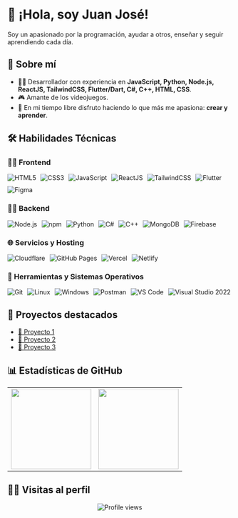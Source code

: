 # 👋 ¡Hola, soy Juan José!

Soy un apasionado por la programación, ayudar a otros, enseñar y seguir aprendiendo cada día.

## 🚀 Sobre mí
- 🧑‍💻 Desarrollador con experiencia en **JavaScript, Python, Node.js, ReactJS, TailwindCSS, Flutter/Dart, C#, C++, HTML, CSS**.
- 🎮 Amante de los videojuegos.
- 🦮 En mi tiempo libre disfruto haciendo lo que más me apasiona: **crear y aprender**.

## 🛠️ Habilidades Técnicas

### 👩‍💻 Frontend
<div style="display: flex; gap: 10px; flex-wrap: wrap;">
  <img src="https://img.shields.io/badge/HTML5-E34F26?style=for-the-badge&logo=html5&logoColor=white" alt="HTML5" />
  <img src="https://img.shields.io/badge/CSS3-1572B6?style=for-the-badge&logo=css3&logoColor=white" alt="CSS3" />
  <img src="https://img.shields.io/badge/JavaScript-F7DF1E.svg?style=for-the-badge&logo=JavaScript&logoColor=black" alt="JavaScript" />
  <img src="https://img.shields.io/badge/React-61DAFB?logo=react&logoColor=black&style=for-the-badge" alt="ReactJS" />
  <img src="https://img.shields.io/badge/TailwindCSS-38B2AC.svg?style=for-the-badge&logo=tailwind-css&logoColor=white" alt="TailwindCSS" />
  <img src="https://img.shields.io/badge/Flutter-02569B?style=for-the-badge&logo=flutter&logoColor=white" alt="Flutter" />
  <img src="https://img.shields.io/badge/Figma-F24E1E?style=for-the-badge&logo=figma&logoColor=white" alt="Figma" />
</div>

### 👨‍💻 Backend
<div style="display: flex; gap: 10px; flex-wrap: wrap;">
  <img src="https://img.shields.io/badge/Node.js-339933?style=for-the-badge&logo=node.js&logoColor=white" alt="Node.js" />
  <img src="https://img.shields.io/badge/npm-CB3837?style=for-the-badge&logo=npm&logoColor=white" alt="npm" />
  <img src="https://img.shields.io/badge/Python-3776AB.svg?style=for-the-badge&logo=Python&logoColor=white" alt="Python" />
  <img src="https://img.shields.io/badge/C%23-239120.svg?style=for-the-badge&logo=c-sharp&logoColor=white" alt="C#" />
  <img src="https://img.shields.io/badge/C++-00599C?style=for-the-badge&logo=cplusplus&logoColor=white" alt="C++" />
  <img src="https://img.shields.io/badge/MongoDB-47A248?style=for-the-badge&logo=mongodb&logoColor=white" alt="MongoDB" />
  <img src="https://img.shields.io/badge/Firebase-FFCA28?style=for-the-badge&logo=firebase&logoColor=black" alt="Firebase" />
</div>

### 🌐 Servicios y Hosting
<div style="display: flex; gap: 10px; flex-wrap: wrap;">
  <img src="https://img.shields.io/badge/Cloudflare-F38020?style=for-the-badge&logo=cloudflare&logoColor=white" alt="Cloudflare" />
  <img src="https://img.shields.io/badge/GitHub%20Pages-222222?style=for-the-badge&logo=github&logoColor=white" alt="GitHub Pages" />
  <img src="https://img.shields.io/badge/Vercel-000000?style=for-the-badge&logo=vercel&logoColor=white" alt="Vercel" />
  <img src="https://img.shields.io/badge/Netlify-00C7B7?style=for-the-badge&logo=netlify&logoColor=white" alt="Netlify" />
</div>

### 🔧 Herramientas y Sistemas Operativos
<div style="display: flex; gap: 10px; flex-wrap: wrap;">
  <img src="https://img.shields.io/badge/Git-F05032?style=for-the-badge&logo=git&logoColor=white" alt="Git" />
  <img src="https://img.shields.io/badge/Linux-FCC624?style=for-the-badge&logo=linux&logoColor=black" alt="Linux" />
  <img src="https://img.shields.io/badge/Windows-0078D6?style=for-the-badge&logo=windows&logoColor=white" alt="Windows" />
  <img src="https://img.shields.io/badge/Postman-FF6C37?style=for-the-badge&logo=postman&logoColor=white" alt="Postman" />
  <img src="https://img.shields.io/badge/VS%20Code-007ACC?style=for-the-badge&logo=visual-studio-code&logoColor=white" alt="VS Code" />
  <img src="https://img.shields.io/badge/Visual%20Studio-5C2D91?style=for-the-badge&logo=visual-studio&logoColor=white" alt="Visual Studio 2022" />
</div>

## 📂 Proyectos destacados
- [🔗 Proyecto 1](#)
- [🔗 Proyecto 2](#)
- [🔗 Proyecto 3](#)

## 📊 Estadísticas de GitHub
<div align="center">
  <table>
    <tr>
      <td>
        <img src="https://github-readme-stats.vercel.app/api?username=choqlito-dev&show_icons=true&theme=react&hide_border=true&bg_color=0f172a&title_color=60a5fa&text_color=f8fafc&count_private=true" height="180" />
      </td>
      <td>
        <img src="https://github-readme-stats.vercel.app/api/top-langs/?username=choqlito-dev&layout=compact&theme=react&hide_border=true&bg_color=0f172a&title_color=60a5fa&text_color=f8fafc&count_private=true" height="180" />
      </td>
    </tr>
  </table>
</div>

## 👁️‍🔦 Visitas al perfil
<p align="center">
  <img src="https://komarev.com/ghpvc/?username=choqlito-dev&label=Profile%20views&color=0e75b6&style=flat" alt="Profile views" />
</p>
